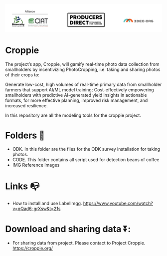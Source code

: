 <img src="https://github.com/j-river1/Croppie/blob/main/IMG/logo_CIATIDEO.png" alt="centered image" id="logo" data-height-percentage="100" data-actual-width="140" data-actual-height="55" class="center">

# Croppie
The project’s app, Croppie, will gamify real-time photo data collection from smallholders by incentivizing PhotoCropping, i.e. taking and sharing photos of their crops to:

Generate low-cost, high volumes of real-time primary data from smallholder farmers that support AI/ML model training;
Cost-effectively empowering smallholders with predictive AI-generated yield insights in actionable formats, for more effective planning, improved risk management, and increased resilience.


In this repository are all the modeling tools for the croppie project.



# Folders :open_file_folder:
- ODK. In this folder are the files for the ODK survey installation for taking photos.
- CODE. This folder contains all script used for detection beans of coffee
- IMG  Reference Images 


# Links :mailbox_with_no_mail:
- How to install and use LabelImgg.  https://www.youtube.com/watch?v=qQad6-grXsw&t=21s


# Download and sharing data ⏬:

- For sharing data from project. Please contact to Project Croppie. https://croppie.org/
